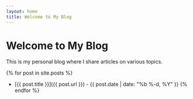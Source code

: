 ```yaml
---
layout: home
title: Welcome to My Blog
---
```


# Welcome to My Blog

This is my personal blog where I share articles on various topics.

{% for post in site.posts %}
- [{{ post.title }}]({{ post.url }}) - {{ post.date | date: "%b %-d, %Y" }}
{% endfor %}
